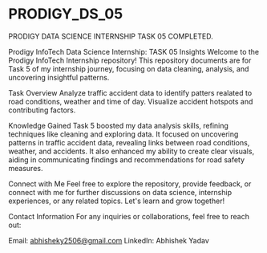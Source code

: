 # PRODIGY_DS_05
PRODIGY DATA SCIENCE INTERNSHIP TASK 05 COMPLETED.


Prodigy InfoTech Data Science Internship: TASK 05 Insights
Welcome to the Prodigy InfoTech Internship repository! This repository documents are for Task 5 of my internship journey, focusing on data cleaning, analysis, and uncovering insightful patterns.

Task Overview
Analyze traffic accident data to identify patters realated to road conditions, weather and time of day. Visualize accident hotspots and contributing factors.

Knowledge Gained
Task 5 boosted my data analysis skills, refining techniques like cleaning and exploring data. It focused on uncovering patterns in traffic accident data, revealing links between road conditions, weather, and accidents. It also enhanced my ability to create clear visuals, aiding in communicating findings and recommendations for road safety measures.

Connect with Me
Feel free to explore the repository, provide feedback, or connect with me for further discussions on data science, internship experiences, or any related topics. Let's learn and grow together!

Contact Information
For any inquiries or collaborations, feel free to reach out:

Email: abhisheky2506@gmail.com
LinkedIn: Abhishek Yadav
